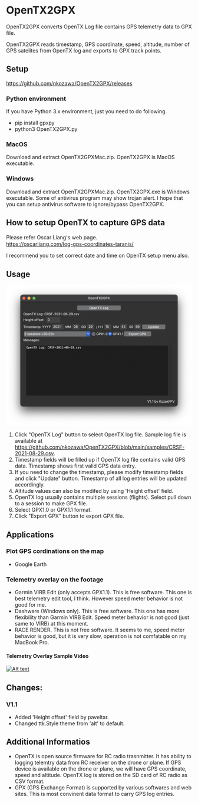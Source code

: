 # OpenTX2GPX
OpenTX2GPX converts OpenTX Log file contains GPS telemetry data to GPX file. 

OpenTX2GPX reads timestamp, GPS coordinate, speed, altitude, number of GPS satelites from OpenTX log and exports to GPX track points.

## Setup
https://github.com/nkozawa/OpenTX2GPX/releases
### Python environment
If you have Python 3.x environment, just you need to do following.
- pip install gpxpy
- python3 OpenTX2GPX.py
### MacOS
Download and extract OpenTX2GPXMac.zip. OpenTX2GPX is MacOS executable.
### Windows
Download and extract OpenTX2GPXMac.zip. OpenTX2GPX.exe is Windows executable. 
Some of antivirus program may show trojan alert. I hope that you can setup antivirus software to ignore/bypass OpenTX2GPX.

## How to setup OpenTX to capture GPS data
Please refer Oscar Liang's web page.　<br>
https://oscarliang.com/log-gps-coordinates-taranis/

I recommend you to set correct date and time on OpenTX setup menu also.

## Usage
![main menu](images/OpenTX2GPX11.png)
1. Click "OpenTX Log" button to select OpenTX log file. Sample log file is available at https://github.com/nkozawa/OpenTX2GPX/blob/main/samples/CRSF-2021-08-29.csv.
2. Timestamp fields will be filled up if OpenTX log file contains valid GPS data. Timestamp shows first valid GPS data entry.
3. If you need to change the timestamp, please modify timestamp fields and click "Update" button. Timestamp of all log entries will be updated accordingly.
4. Altitude values can also be modifed by using 'Height offset' field.
5. OpenTX log usually contains multiple sessions (flights). Select pull down to a session to make GPX file.
6. Select GPX1.0 or GPX1.1 format.
7. Click "Export GPX" button to export GPX file.

## Applications
### Plot GPS cordinations on the map
* Google Earth
### Telemetry overlay on the footage
* Garmin VIRB Edit (only accepts GPX1.1). This is free software. This one is best telemetry edit tool, I think. However speed meter behavior is not good for me.
* Dashware (Windows only). This is free software. This one has more flexibility than Garmin VIRB Edit. Speed meter behavior is not good (just same to VIRB) at this moment. 
* RACE RENDER. This is not free software. It seems to me, speed meter behavior is good, but it is very slow, operation is not comfatable on my MacBook Pro.
#### Telemetry Overlay Sample Video
[![Alt text](https://img.youtube.com/vi/2_HrxYbC1nU/0.jpg)](https://www.youtube.com/watch?v=2_HrxYbC1nU)

## Changes:
### V1.1
* Added 'Height offset' field by paveltar. 
* Changed ttk.Style theme from 'alt' to default.

## Additional Informatios
- OpenTX is open source firmware for RC radio trasnmitter. It has ability to logging telemtry data from RC receiver on the drone or plane. If GPS device is available on the drone or plane, we will have GPS coordinate, speed and altitude. OpenTX log is stored on the SD card of RC radio as CSV format.
- GPX (GPS Exchange Format) is supported by various softwares and web sites. This is most convinent data format to carry GPS log entries.
